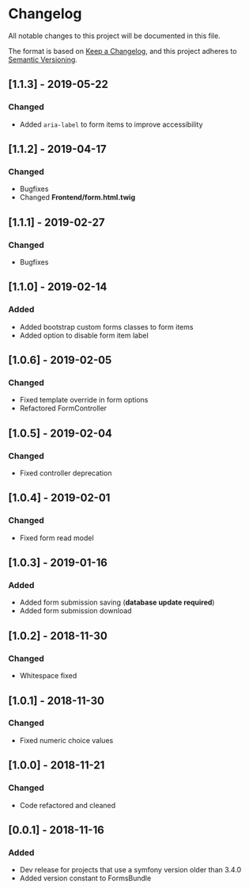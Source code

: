 # Changelog
All notable changes to this project will be documented in this file.

The format is based on [Keep a Changelog](https://keepachangelog.com/en/1.0.0/),
and this project adheres to [Semantic Versioning](https://semver.org/spec/v2.0.0.html).

## [1.1.3] - 2019-05-22
### Changed
- Added `aria-label` to form items to improve accessibility

## [1.1.2] - 2019-04-17
### Changed
- Bugfixes
- Changed **Frontend/form.html.twig**

## [1.1.1] - 2019-02-27
### Changed
- Bugfixes

## [1.1.0] - 2019-02-14
### Added
- Added bootstrap custom forms classes to form items
- Added option to disable form item label

## [1.0.6] - 2019-02-05
### Changed
- Fixed template override in form options
- Refactored FormController

## [1.0.5] - 2019-02-04
### Changed
- Fixed controller deprecation

## [1.0.4] - 2019-02-01
### Changed
- Fixed form read model

## [1.0.3] - 2019-01-16
### Added
- Added form submission saving (**database update required**)
- Added form submission download

## [1.0.2] - 2018-11-30
### Changed
- Whitespace fixed

## [1.0.1] - 2018-11-30
### Changed
- Fixed numeric choice values

## [1.0.0] - 2018-11-21
### Changed
- Code refactored and cleaned

## [0.0.1] - 2018-11-16
### Added
- Dev release for projects that use a symfony version older than 3.4.0
- Added version constant to FormsBundle
